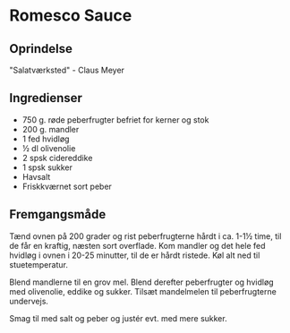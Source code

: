 # Romesco Sauce

## Oprindelse
"Salatværksted" - Claus Meyer

## Ingredienser
- 750 g. røde peberfrugter befriet for kerner og stok
- 200 g. mandler
- 1 fed hvidløg
- ½ dl olivenolie
- 2 spsk cidereddike
- 1 spsk sukker
- Havsalt
- Friskkværnet sort peber
	
## Fremgangsmåde
Tænd ovnen på 200 grader og rist peberfrugterne hårdt i ca. 1-1½ time, til de får en kraftig, næsten sort overflade. Kom mandler og det hele fed hvidløg i ovnen i 20-25 minutter, til de er hårdt ristede. Køl alt ned til stuetemperatur.

Blend mandlerne til en grov mel. Blend derefter peberfrugter og hvidløg med olivenolie, eddike og sukker. Tilsæt mandelmelen til peberfrugterne undervejs.

Smag til med salt og peber og justér evt. med mere sukker.